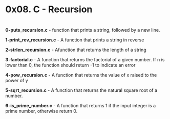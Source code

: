 # 0x08. C - Recursion
#

**0-puts_recursion.c** - function that prints a string, followed by a new line.

**1-print_rev_recursion.c** - A function that prints a string in reverse

**2-strlen_recursion.c** - Afunction that returns the length of a string

**3-factorial.c** - A function that returns the factorial of a given number. If n is lower than 0, the function should return -1 to indicate an error

**4-pow_recursion.c** - A function that returns the value of x raised to the power of y

**5-sqrt_recursion.c** - A function that returns the natural square root of a number.

**6-is_prime_number.c** - A function that returns 1 if the input integer is a prime number, otherwise return 0.

